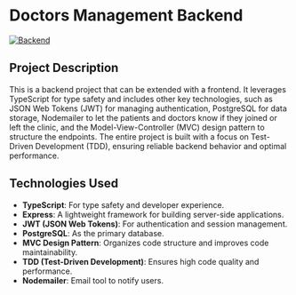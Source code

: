 # Doctors Management Backend

[![Backend](https://github.com/manulucena12/mvc-doctors/actions/workflows/pipeline.yml/badge.svg)](https://github.com/manulucena12/mvc-doctors/actions/workflows/pipeline.yml)

## Project Description

This is a backend project that can be extended with a frontend. It leverages TypeScript for type safety and includes other key technologies, such as JSON Web Tokens (JWT) for managing authentication, PostgreSQL for data storage, Nodemailer to let the patients and doctors know if they joined or left the clinic, and the Model-View-Controller (MVC) design pattern to structure the endpoints. The entire project is built with a focus on Test-Driven Development (TDD), ensuring reliable backend behavior and optimal performance.

## Technologies Used

- **TypeScript**: For type safety and developer experience.
- **Express**: A lightweight framework for building server-side applications.
- **JWT (JSON Web Tokens)**: For authentication and session management.
- **PostgreSQL**: As the primary database.
- **MVC Design Pattern**: Organizes code structure and improves code maintainability.
- **TDD (Test-Driven Development)**: Ensures high code quality and performance.
- **Nodemailer**: Email tool to notify users.